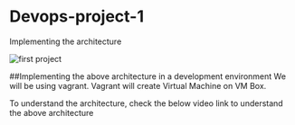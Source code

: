 # Devops-project-1
Implementing the architecture 

![first project](https://user-images.githubusercontent.com/72429244/224487218-804e6ed7-e72f-4f23-88b6-33d7a08601a7.png)

##Implementing the above architecture in a development environment
We will be using vagrant. Vagrant will create Virtual Machine on VM Box.

To understand the architecture, check the below video link to understand the above architecture
